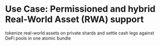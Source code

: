 # Use Case: Permissioned and hybrid Real-World Asset (RWA) support

tokenize real-world assets on private shards and settle cash legs against DeFi pools in one atomic bundle


